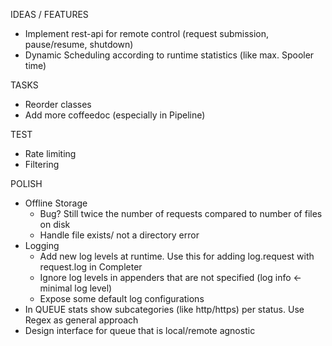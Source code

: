IDEAS / FEATURES
 + Implement rest-api for remote control (request submission, pause/resume, shutdown)
 + Dynamic Scheduling according to runtime statistics (like max. Spooler time)

TASKS
 + Reorder classes
 + Add more coffeedoc (especially in Pipeline)
  
TEST
 + Rate limiting
 + Filtering
  
POLISH
 + Offline Storage
   + Bug? Still twice the number of requests compared to number of files on disk
   + Handle file exists/ not a directory error
 + Logging
   + Add new log levels at runtime. Use this for adding log.request with request.log in Completer
   + Ignore log levels in appenders that are not specified (log info <- minimal log level)
   + Expose some default log configurations  
  + In QUEUE stats show subcategories (like http/https) per status. Use Regex as general approach
+ Design interface for queue that is local/remote agnostic
  
  
     
